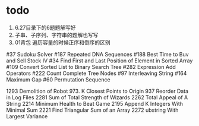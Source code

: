 # todo

1. 6.27目录下的6题题解写好
2. 子串、子序列、字符串的题解也写写
4. 01背包 遍历容量的时候正序和倒序的区别

#37 Sudoku Solver
#187 Repeated DNA Sequences
#188 Best Time to Buv and Sell Stock IV
#34 Find First and Last Position of Element in Sorted Array
#109 Convert Sorted List to Binary Search Tree
#282 Expression Add Operators
#222 Count Complete Tree Nodes
#97 Interleaving String
#164 Maximum Gap
#60 Permutation Sequence


1293  Demolition of Robot
973. K Closest Points to Origin
937   Reorder Data in Log Files
2281   Sum of Total Strength of Wizards
2262   Total Appeal of A String
2214   Minimum Health to Beat Game
2195   Append K Integers With Minimal Sum
2221  Find Triangular Sum of an Array
2272  ubstring With Largest Variance
